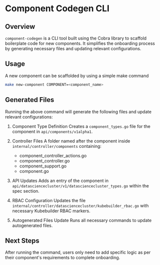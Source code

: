 # Component Codegen CLI

## Overview
`component-codegen` is a CLI tool built using the Cobra library to scaffold boilerplate code for new components. 
It simplifies the onboarding process by generating necessary files and updating relevant configurations.

## Usage
A new component can be scaffolded by using a simple make command

```sh
make new-component COMPONENT=<component_name>
```

## Generated Files
Running the above command will generate the following files and update relevant configurations:

1. Component Type Definition
Creates a `component_types.go` file for the component in `api/components/v1alpha1`.
2. Controller Files
A folder named after the component inside `internal/controller/components` containing:

   - component_controller_actions.go
   - component_controller.go
   - component_support.go
   - component.go

3. API Updates
Adds an entry of the component in `api/datasciencecluster/v1/datasciencecluster_types.go` within the spec section.

4. RBAC Configuration
Updates the file `internal/controller/datasciencecluster/kubebuilder_rbac.go` with necessary Kubebuilder RBAC markers.

5. Autogenerated Files Update
Runs all necessary commands to update autogenerated files.

## Next Steps
After running the command, users only need to add specific logic as per their component's requirements to complete onboarding.
